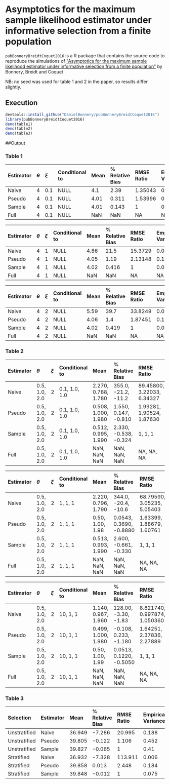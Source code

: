# Asymptotics for the maximum sample likelihood estimator under informative selection from a finite population

`pubBonneryBreidtCoquet2016` is a R package that contains the source code to reproduce the simulations of ["Asymptotics for the maximum sample likelihood estimator under informative selection from a finite population"](http://www.e-publications.org/ims/submission/BEJ/user/submissionFile/23537?confirm=3b2ff5b3) by Bonnery, Breidt and Coquet

NB: no seed was used for table 1 and 2 in the paper, so results differ slightly.

## Execution

```r
devtools::install_github("DanielBonnery/pubBonneryBreidtCoquet2016")
library(pubBonneryBreidtCoquet2016)
demo(table1)
demo(table2)
demo(table3)
```

##Output



                                                                                                
### Table 1


|Estimator |$\theta$ |$\xi$ |Conditional to |Mean |% Relative Bias |RMSE Ratio |Empirical Variance |Asymptotic Variance |
|:---------|:--------|:-----|:--------------|:----|:---------------|:----------|:------------------|:-------------------|
|Naive     |4        |0.1   |NULL           |4.1  |2.39            |1.35043    |0.0181758          |NA                  |
|Pseudo    |4        |0.1   |NULL           |4.01 |0.311           |1.53996    |0.0309899          |NA                  |
|Sample    |4        |0.1   |NULL           |4.01 |0.143           |1          |0.0201916          |0.0200028           |
|Full      |4        |0.1   |NULL           |NaN  |NaN             |NA         |NA                 |NA                  |



|Estimator |$\theta$ |$\xi$ |Conditional to |Mean |% Relative Bias |RMSE Ratio |Empirical Variance |Asymptotic Variance |
|:---------|:--------|:-----|:--------------|:----|:---------------|:----------|:------------------|:-------------------|
|Naive     |4        |1     |NULL           |4.86 |21.5            |15.3729    |0.031139           |NA                  |
|Pseudo    |4        |1     |NULL           |4.05 |1.19            |2.13148    |0.104135           |NA                  |
|Sample    |4        |1     |NULL           |4.02 |0.416           |1          |0.0496496          |0.0509886           |
|Full      |4        |1     |NULL           |NaN  |NaN             |NA         |NA                 |NA                  |



|Estimator |$\theta$ |$\xi$ |Conditional to |Mean |% Relative Bias |RMSE Ratio |Empirical Variance |Asymptotic Variance |
|:---------|:--------|:-----|:--------------|:----|:---------------|:----------|:------------------|:-------------------|
|Naive     |4        |2     |NULL           |5.59 |39.7            |33.8249    |0.0567029          |NA                  |
|Pseudo    |4        |2     |NULL           |4.06 |1.4             |1.87451    |0.139452           |NA                  |
|Sample    |4        |2     |NULL           |4.02 |0.419           |1          |0.0757842          |0.0771277           |
|Full      |4        |2     |NULL           |NaN  |NaN             |NA         |NA                 |NA                  |

### Table 2


|Estimator |$\theta$      |$\xi$ |Conditional to |Mean                |% Relative Bias       |RMSE Ratio                 |Empirical Variance                 |Asymptotic Variance                |
|:---------|:-------------|:-----|:--------------|:-------------------|:---------------------|:--------------------------|:----------------------------------|:----------------------------------|
|Naive     |0.5, 1.0, 2.0 |2     |0.1, 1.0, 1.0  |2.270, 0.788, 1.780 |355.0, -21.2, -11.2   |89.45800, 3.22033, 6.34327 |0.0354351, 0.0148147, 0.0083901    |NA                                 |
|Pseudo    |0.5, 1.0, 2.0 |2     |0.1, 1.0, 1.0  |0.508, 1.000, 1.980 |1.550, 0.147, -0.810  |1.99281, 1.90524, 1.87630  |0.0707659, 0.0354644, 0.0171822    |NA                                 |
|Sample    |0.5, 1.0, 2.0 |2     |0.1, 1.0, 1.0  |0.512, 0.995, 1.990 |2.330, -0.538, -0.324 |1, 1, 1                    |0.03540450, 0.01858640, 0.00925542 |0.03223440, 0.01784980, 0.00885569 |
|Full      |0.5, 1.0, 2.0 |2     |0.1, 1.0, 1.0  |NaN, NaN, NaN       |NaN, NaN, NaN         |NA, NA, NA                 |NA, NA, NA                         |NA                                 |



|Estimator |$\theta$      |$\xi$ |Conditional to |Mean                |% Relative Bias         |RMSE Ratio                 |Empirical Variance                 |Asymptotic Variance             |
|:---------|:-------------|:-----|:--------------|:-------------------|:-----------------------|:--------------------------|:----------------------------------|:-------------------------------|
|Naive     |0.5, 1.0, 2.0 |2     |1, 1, 1        |2.220, 0.796, 1.790 |344.0, -20.4, -10.6     |68.79590, 3.05235, 5.05403 |0.03614270, 0.01484920, 0.00756908 |NA                              |
|Pseudo    |0.5, 1.0, 2.0 |2     |1, 1, 1        |0.50, 1.00, 1.98    |0.0543, 0.3690, -0.8880 |1.63399, 1.88679, 1.60761  |0.0712723, 0.0348923, 0.0163413    |NA                              |
|Sample    |0.5, 1.0, 2.0 |2     |1, 1, 1        |0.513, 0.993, 1.990 |2.600, -0.661, -0.330   |1, 1, 1                    |0.0434493, 0.0184565, 0.0103178    |0.0416175, 0.0177885, 0.0108431 |
|Full      |0.5, 1.0, 2.0 |2     |1, 1, 1        |NaN, NaN, NaN       |NaN, NaN, NaN           |NA, NA, NA                 |NA, NA, NA                         |NA                              |



|Estimator |$\theta$      |$\xi$ |Conditional to |Mean                |% Relative Bias         |RMSE Ratio                   |Empirical Variance                 |Asymptotic Variance                |
|:---------|:-------------|:-----|:--------------|:-------------------|:-----------------------|:----------------------------|:----------------------------------|:----------------------------------|
|Naive     |0.5, 1.0, 2.0 |2     |10, 1, 1       |1.140, 0.967, 1.960 |128.00, -3.30, -1.83    |8.821740, 0.997874, 1.050360 |0.03524990, 0.01565320, 0.00772124 |NA                                 |
|Pseudo    |0.5, 1.0, 2.0 |2     |10, 1, 1       |0.499, 1.000, 1.980 |-0.108, 0.233, -1.180   |1.64251, 2.37836, 2.27889    |0.0832800, 0.0398984, 0.0191108    |NA                                 |
|Sample    |0.5, 1.0, 2.0 |2     |10, 1, 1       |0.50, 1.00, 1.99    |0.0513, 0.1220, -0.5050 |1, 1, 1                      |0.05070290, 0.01677640, 0.00853041 |0.05223770, 0.01538530, 0.00909232 |
|Full      |0.5, 1.0, 2.0 |2     |10, 1, 1       |NaN, NaN, NaN       |NaN, NaN, NaN           |NA, NA, NA                   |NA, NA, NA                         |NA                                 |


### Table 3


|Selection    |Estimator |Mean   |% Relative Bias |RMSE Ratio |Empirical Variance |Average Estimated Variance |Variance Ratio |
|:------------|:---------|:------|:---------------|:----------|:------------------|:--------------------------|:--------------|
|Unstratified |Naive     |36.949 |-7.286          |20.995     |0.188              |0.186                      |0.989          |
|Unstratified |Pseudo    |39.805 |-0.122          |1.106      |0.452              |0.419                      |0.926          |
|Unstratified |Sample    |39.827 |-0.065          |1          |0.41               |0.388                      |0.945          |
|Stratified   |Naive     |36.932 |-7.328          |113.911    |0.006              |0.188                      |30.271         |
|Stratified   |Pseudo    |39.858 |0.013           |2.448      |0.184              |0.169                      |0.923          |
|Stratified   |Sample    |39.848 |-0.012          |1          |0.075              |0.066                      |0.886          |
